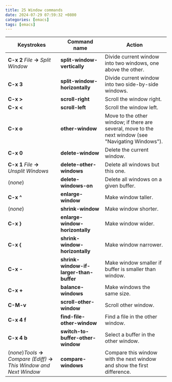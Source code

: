```yaml
---  
title: 25 Window commands  
date: 2024-07-29 07:59:32 +0800  
categories: [emacs]  
tags: [emacs]  
--- 
```

| **Keystrokes**                                                                | **Command name**                        | **Action**                                                                                          |
| ----------------------------------------------------------------------------- | --------------------------------------- | --------------------------------------------------------------------------------------------------- |
| **C-x 2** *File* **→** *Split Window*                                        | **split-window-vertically**             | Divide current window into two windows, one above the other.                                        |
| **C-x 3**                                                                     | **split-window-horizontally**           | Divide current window into two side-by-side windows.                                                |
| **C-x >**                                                                     | **scroll-right**                        | Scroll the window right.                                                                            |
| **C-x <**                                                                     | **scroll-left**                         | Scroll the window left.                                                                             |
| **C-x o**                                                                     | **other-window**                        | Move to the other window; if there are several, move to the next window (see "Navigating Windows"). |
| **C-x 0**                                                                     | **delete-window**                       | Delete the current window.                                                                          |
| **C-x 1** *File* **→** *Unsplit Windows*                                     | **delete-other-windows**                | Delete all windows but this one.                                                                    |
| (*none*)                                                                      | **delete-windows-on**                   | Delete all windows on a given buffer.                                                               |
| **C-x ^**                                                                     | **enlarge-window**                      | Make window taller.                                                                                 |
| (*none*)                                                                      | **shrink-window**                       | Make window shorter.                                                                                |
| **C-x }**                                                                     | **enlarge-window-horizontally**         | Make window wider.                                                                                  |
| **C-x {**                                                                     | **shrink-window-horizontally**          | Make window narrower.                                                                               |
| **C-x -**                                                                     | **shrink-window-if-larger-than-buffer** | Make window smaller if buffer is smaller than window.                                               |
| **C-x +**                                                                     | **balance-windows**                     | Make windows the same size.                                                                         |
| **C-M-v**                                                                     | **scroll-other-window**                 | Scroll other window.                                                                                |
| **C-x 4 f**                                                                   | **find-file-other-window**              | Find a file in the other window.                                                                    |
| **C-x 4 b**                                                                   | **switch-to-buffer-other-window**       | Select a buffer in the other window.                                                                |
| (*none*)*Tools* **→** *Compare (Ediff)* **→** *This Window and Next Window* | **compare-windows**                     | Compare this window with the next window and show the first difference.                             |
